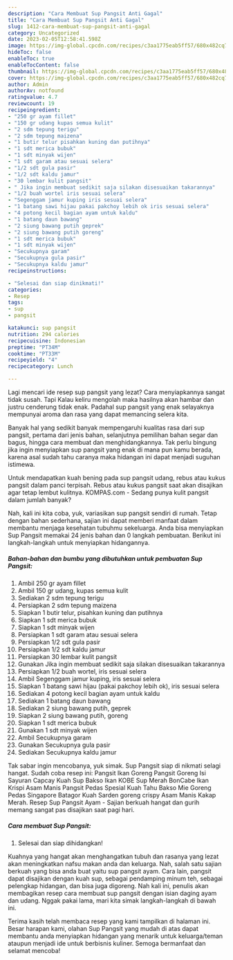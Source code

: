 ```yaml
---
description: "Cara Membuat Sup Pangsit Anti Gagal"
title: "Cara Membuat Sup Pangsit Anti Gagal"
slug: 1412-cara-membuat-sup-pangsit-anti-gagal
category: Uncategorized
date: 2023-02-05T12:58:41.598Z
image: https://img-global.cpcdn.com/recipes/c3aa1775eab5ff57/680x482cq70/sup-pangsit-foto-resep-utama.jpg
hideToc: false
enableToc: true
enableTocContent: false
thumbnail: https://img-global.cpcdn.com/recipes/c3aa1775eab5ff57/680x482cq70/sup-pangsit-foto-resep-utama.jpg
cover: https://img-global.cpcdn.com/recipes/c3aa1775eab5ff57/680x482cq70/sup-pangsit-foto-resep-utama.jpg
author: Admin
authorAv: notfound
ratingvalue: 4.7
reviewcount: 19
recipeingredient:
- "250 gr ayam fillet"
- "150 gr udang kupas semua kulit"
- "2 sdm tepung terigu"
- "2 sdm tepung maizena"
- "1 butir telur pisahkan kuning dan putihnya"
- "1 sdt merica bubuk"
- "1 sdt minyak wijen"
- "1 sdt garam atau sesuai selera"
- "1/2 sdt gula pasir"
- "1/2 sdt kaldu jamur"
- "30 lembar kulit pangsit"
- " Jika ingin membuat sedikit saja silakan disesuaikan takarannya"
- "1/2 buah wortel iris sesuai selera"
- "Segenggam jamur kuping iris sesuai selera"
- "1 batang sawi hijau pakai pakchoy lebih ok iris sesuai selera"
- "4 potong kecil bagian ayam untuk kaldu"
- "1 batang daun bawang"
- "2 siung bawang putih geprek"
- "2 siung bawang putih goreng"
- "1 sdt merica bubuk"
- "1 sdt minyak wijen"
- "Secukupnya garam"
- "Secukupnya gula pasir"
- "Secukupnya kaldu jamur"
recipeinstructions:

- "Selesai dan siap dinikmati!"
categories:
- Resep
tags:
- sup
- pangsit

katakunci: sup pangsit 
nutrition: 294 calories
recipecuisine: Indonesian
preptime: "PT34M"
cooktime: "PT33M"
recipeyield: "4"
recipecategory: Lunch

---
```



Lagi mencari ide resep sup pangsit yang lezat? Cara menyiapkannya sangat tidak susah. Tapi Kalau keliru mengolah maka hasilnya akan hambar dan justru cenderung tidak enak. Padahal sup pangsit yang enak selayaknya mempunyai aroma dan rasa yang dapat memancing selera kita.


Banyak hal yang sedikit banyak mempengaruhi kualitas rasa dari sup pangsit, pertama dari jenis bahan, selanjutnya pemilihan bahan segar dan bagus, hingga cara membuat dan menghidangkannya. Tak perlu bingung jika ingin menyiapkan sup pangsit yang enak di mana pun kamu berada, karena asal sudah tahu caranya maka hidangan ini dapat menjadi suguhan istimewa.

Untuk mendapatkan kuah bening pada sup pangsit udang, rebus atau kukus pangsit dalam panci terpisah. Rebus atau kukus pangsit saat akan disajikan agar tetap lembut kulitnya. KOMPAS.com - Sedang punya kulit pangsit dalam jumlah banyak?


Nah, kali ini kita coba, yuk, variasikan sup pangsit sendiri di rumah. Tetap dengan bahan sederhana, sajian ini dapat memberi manfaat dalam membantu menjaga kesehatan tubuhmu sekeluarga. Anda bisa menyiapkan Sup Pangsit memakai 24 jenis bahan dan 0 langkah pembuatan. Berikut ini langkah-langkah untuk menyiapkan hidangannya.

<!--inarticleads1-->

##### Bahan-bahan dan bumbu yang dibutuhkan untuk pembuatan Sup Pangsit:

1. Ambil 250 gr ayam fillet
1. Ambil 150 gr udang, kupas semua kulit
1. Sediakan 2 sdm tepung terigu
1. Persiapkan 2 sdm tepung maizena
1. Siapkan 1 butir telur, pisahkan kuning dan putihnya
1. Siapkan 1 sdt merica bubuk
1. Siapkan 1 sdt minyak wijen
1. Persiapkan 1 sdt garam atau sesuai selera
1. Persiapkan 1/2 sdt gula pasir
1. Persiapkan 1/2 sdt kaldu jamur
1. Persiapkan 30 lembar kulit pangsit
1. Gunakan  Jika ingin membuat sedikit saja silakan disesuaikan takarannya
1. Persiapkan 1/2 buah wortel, iris sesuai selera
1. Ambil Segenggam jamur kuping, iris sesuai selera
1. Siapkan 1 batang sawi hijau (pakai pakchoy lebih ok), iris sesuai selera
1. Sediakan 4 potong kecil bagian ayam untuk kaldu
1. Sediakan 1 batang daun bawang
1. Sediakan 2 siung bawang putih, geprek
1. Siapkan 2 siung bawang putih, goreng
1. Siapkan 1 sdt merica bubuk
1. Gunakan 1 sdt minyak wijen
1. Ambil Secukupnya garam
1. Gunakan Secukupnya gula pasir
1. Sediakan Secukupnya kaldu jamur


Tak sabar ingin mencobanya, yuk simak. Sup Pangsit siap di nikmati selagi hangat. Sudah coba resep ini: Pangsit Ikan Goreng Pangsit Goreng Isi Sayuran Capcay Kuah Sup Bakso Ikan KOBE Sup Merah BonCabe Ikan Krispi Asam Manis Pangsit Pedas Spesial Kuah Tahu Bakso Mie Goreng Pedas Singapore Batagor Kuah Sarden goreng crispy Asam Manis Kakap Merah. Resep Sup Pangsit Ayam - Sajian berkuah hangat dan gurih memang sangat pas disajikan saat pagi hari. 

<!--inarticleads2-->

##### Cara membuat Sup Pangsit:


1. Selesai dan siap dihidangkan!

Kuahnya yang hangat akan menghangatkan tubuh dan rasanya yang lezat akan meningkatkan nafsu makan anda dan keluarga. Nah, salah satu sajian berkuah yang bisa anda buat yaitu sup pangsit ayam. Cara lain, pangsit dapat disajikan dengan kuah sup, sebagai pendamping minum teh, sebagai pelengkap hidangan, dan bisa juga digoreng. Nah kali ini, penulis akan membagikan resep cara membuat sup pangsit dengan isian daging ayam dan udang. Nggak pakai lama, mari kita simak langkah-langkah di bawah ini. 

Terima kasih telah membaca resep yang kami tampilkan di halaman ini. Besar harapan kami, olahan Sup Pangsit yang mudah di atas dapat membantu anda menyiapkan hidangan yang menarik untuk keluarga/teman ataupun menjadi ide untuk berbisnis kuliner. Semoga bermanfaat dan selamat mencoba!
